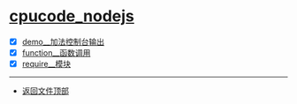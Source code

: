 
# [cpucode_nodejs](../README.md)

- [x] [demo__加法控制台输出](demo/demo.js)
- [x] [function__函数调用](demo/function.js)
- [x] [require__模块](demo/module/require.js)

-----------------

- [返回文件顶部](../README.md)